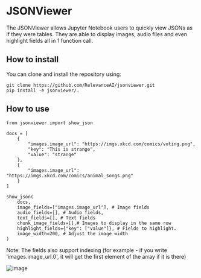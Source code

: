 # JSONViewer

The JSONViewer allows Jupyter Notebook users to quickly view JSONs as if they were 
tables. They are able to display images, audio files and even highlight fields 
all in 1 function call. 

## How to install 

You can clone and install the repository using:

```
git clone https://github.com/RelevanceAI/jsonviewer.git
pip install -e jsonviewer/.
```

## How to use

```
from jsonviewer import show_json

docs = [
    {
        "images.image_url": "https://imgs.xkcd.com/comics/voting.png",
        "key": "This is strange",
        "value": "strange"
    },
    {
        "images.image_url": "https://imgs.xkcd.com/comics/animal_songs.png"
    }
]

show_json(
    docs, 
    image_fields=["images.image_url"], # Image fields
    audio_fields=[], # Audio fields,
    text_fields=[], # Text fields
    chunk_image_fields=[],# Images to display in the same row
    highlight_fields={"key": ["value"]}, # Fields to highlight.
    image_width=200, # Adjust the image width
)
```

Note: The fields also support indexing (for example - if you write 'images.image_url.0', it will get the first element of the array if it is there)

![image](example.png)




